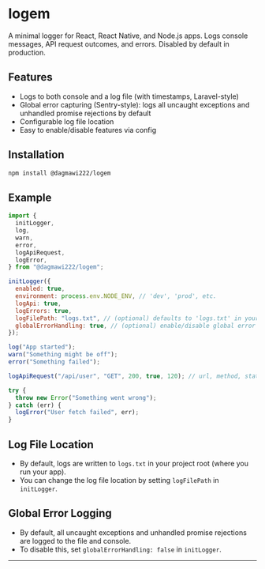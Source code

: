 # logem

A minimal logger for React, React Native, and Node.js apps. Logs console messages, API request outcomes, and errors. Disabled by default in production.

## Features

- Logs to both console and a log file (with timestamps, Laravel-style)
- Global error capturing (Sentry-style): logs all uncaught exceptions and unhandled promise rejections by default
- Configurable log file location
- Easy to enable/disable features via config

## Installation

```bash
npm install @dagmawi222/logem
```

## Example

```js
import {
  initLogger,
  log,
  warn,
  error,
  logApiRequest,
  logError,
} from "@dagmawi222/logem";

initLogger({
  enabled: true,
  environment: process.env.NODE_ENV, // 'dev', 'prod', etc.
  logApi: true,
  logErrors: true,
  logFilePath: "logs.txt", // (optional) defaults to 'logs.txt' in your project root
  globalErrorHandling: true, // (optional) enable/disable global error logging (default: true)
});

log("App started");
warn("Something might be off");
error("Something failed");

logApiRequest("/api/user", "GET", 200, true, 120); // url, method, status, success, duration(ms)

try {
  throw new Error("Something went wrong");
} catch (err) {
  logError("User fetch failed", err);
}
```

## Log File Location

- By default, logs are written to `logs.txt` in your project root (where you run your app).
- You can change the log file location by setting `logFilePath` in `initLogger`.

## Global Error Logging

- By default, all uncaught exceptions and unhandled promise rejections are logged to the file and console.
- To disable this, set `globalErrorHandling: false` in `initLogger`.

---
